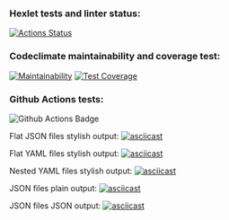 ### Hexlet tests and linter status:
[![Actions Status](https://github.com/Senya0101/frontend-project-46/actions/workflows/hexlet-check.yml/badge.svg)](https://github.com/Senya0101/frontend-project-46/actions)

### Codeclimate maintainability and coverage test:
[![Maintainability](https://api.codeclimate.com/v1/badges/dd1370e7a35a602a01f9/maintainability)](https://codeclimate.com/github/Senya0101/frontend-project-46/maintainability)
[![Test Coverage](https://api.codeclimate.com/v1/badges/dd1370e7a35a602a01f9/test_coverage)](https://codeclimate.com/github/Senya0101/frontend-project-46/test_coverage)

### Github Actions tests:
![Github Actions Badge](https://github.com/Senya0101/frontend-project-46/actions/workflows/github-actions.yml/badge.svg)

Flat JSON files stylish output:
[![asciicast](https://asciinema.org/a/VNTK6dk5PWaxQEbtK5oIBxsOE.svg)](https://asciinema.org/a/VNTK6dk5PWaxQEbtK5oIBxsOE)

Flat YAML files stylish output:
[![asciicast](https://asciinema.org/a/RgSnZnGsdzH3YL2KRt3zE31iO.svg)](https://asciinema.org/a/RgSnZnGsdzH3YL2KRt3zE31iO)

Nested YAML files stylish output:
[![asciicast](https://asciinema.org/a/ckEuEqefFCbfbH3gFoPwfLoeq.svg)](https://asciinema.org/a/ckEuEqefFCbfbH3gFoPwfLoeq)

JSON files plain output:
[![asciicast](https://asciinema.org/a/xp81az1uYi5svEKGg8J093HyY.svg)](https://asciinema.org/a/xp81az1uYi5svEKGg8J093HyY)

JSON files JSON output:
[![asciicast](https://asciinema.org/a/BL0bwDxzcJcyDNsffaSr3Sj4P.svg)](https://asciinema.org/a/BL0bwDxzcJcyDNsffaSr3Sj4P)
